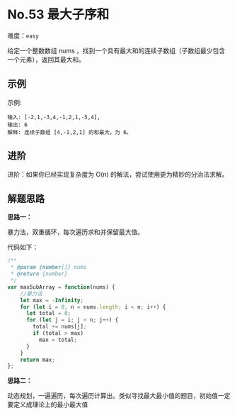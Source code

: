 # No.53 最大子序和

难度：`easy`

给定一个整数数组 nums ，找到一个具有最大和的连续子数组（子数组最少包含一个元素），返回其最大和。

## 示例



示例:
```
输入: [-2,1,-3,4,-1,2,1,-5,4],
输出: 6
解释: 连续子数组 [4,-1,2,1] 的和最大，为 6。
```

## 进阶

进阶：如果你已经实现复杂度为 O(n) 的解法，尝试使用更为精妙的分治法求解。

## 解题思路

**思路一：**

暴力法，双重循环，每次遍历求和并保留最大值。

代码如下：

```javascript
/**
 * @param {number[]} nums
 * @return {number}
 */
var maxSubArray = function(nums) {
    //暴力法
    let max = -Infinity;
    for (let i = 0, n = nums.length; i < n; i++) {
      let total = 0;
      for (let j = i; j < n; j++) {
        total += nums[j];
        if (total > max)
          max = total;
      }
    }
    return max;
};
```

**思路二：**

动态规划，一遍遍历，每次遍历计算出。类似寻找最大最小值的题目，初始值一定要定义成理论上的最小最大值
